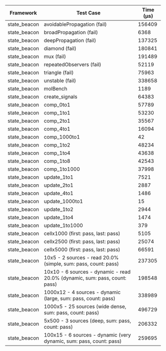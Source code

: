 | Framework | Test Case | Time (μs) |
| --- | --- | --- |
| state_beacon | avoidablePropagation (fail) | 156409 |
| state_beacon | broadPropagation (fail) | 6368 |
| state_beacon | deepPropagation (fail) | 137325 |
| state_beacon | diamond (fail) | 180841 |
| state_beacon | mux (fail) | 191489 |
| state_beacon | repeatedObservers (fail) | 52119 |
| state_beacon | triangle (fail) | 75963 |
| state_beacon | unstable (fail) | 338658 |
| state_beacon | molBench | 1189 |
| state_beacon | create_signals | 64383 |
| state_beacon | comp_0to1 | 57789 |
| state_beacon | comp_1to1 | 53230 |
| state_beacon | comp_2to1 | 35567 |
| state_beacon | comp_4to1 | 16094 |
| state_beacon | comp_1000to1 | 42 |
| state_beacon | comp_1to2 | 48234 |
| state_beacon | comp_1to4 | 43638 |
| state_beacon | comp_1to8 | 42543 |
| state_beacon | comp_1to1000 | 37998 |
| state_beacon | update_1to1 | 7521 |
| state_beacon | update_2to1 | 2887 |
| state_beacon | update_4to1 | 1486 |
| state_beacon | update_1000to1 | 15 |
| state_beacon | update_1to2 | 2944 |
| state_beacon | update_1to4 | 1474 |
| state_beacon | update_1to1000 | 379 |
| state_beacon | cellx1000 (first: pass, last: pass) | 5105 |
| state_beacon | cellx2500 (first: pass, last: pass) | 25074 |
| state_beacon | cellx5000 (first: pass, last: pass) | 66591 |
| state_beacon | 10x5 - 2 sources - read 20.0% (simple, sum: pass, count: pass) | 237305 |
| state_beacon | 10x10 - 6 sources - dynamic - read 20.0% (dynamic, sum: pass, count: pass) | 198548 |
| state_beacon | 1000x12 - 4 sources - dynamic (large, sum: pass, count: pass) | 338989 |
| state_beacon | 1000x5 - 25 sources (wide dense, sum: pass, count: pass) | 496729 |
| state_beacon | 5x500 - 3 sources (deep, sum: pass, count: pass) | 206332 |
| state_beacon | 100x15 - 6 sources - dynamic (very dynamic, sum: pass, count: pass) | 259695 |
